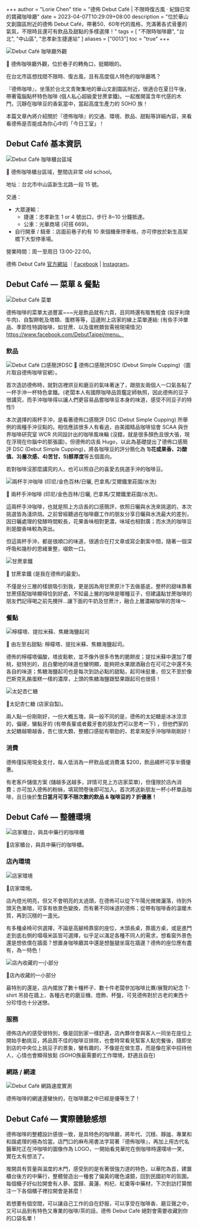 +++
author = "Lorie Chen"
title = "德佈 Debut Café | 不限時復古風 · 紀錄日常的寶藏咖啡廳"
date = 2023-04-07T10:29:09+08:00
description = "位於華山文創園區附近的德佈 Debut Café，帶著50、60年代的風格，充滿著各式骨董的氣氛，不限時且還可有飲品及甜點的多樣選擇！"
tags = [
    "不限時咖啡廳",
    "台北",
    "中山區",
    "忠孝新生捷運站"
]
aliases = ["0013"]
toc = "true"
+++

<img src="1.jpg" alt="Debut Café 咖啡廳外觀" lazyload />

🔺 德佈咖啡廳外觀，位於巷子的轉角口，挺顯眼的。

在台北市區想找間不限時、復古風，且有高度個人特色的咖啡廳嗎？

『德佈咖啡』，坐落於台北文青聚集地的華山文創園區附近，很適合在夏日午後，帶著電腦點杯特色咖啡 (個人私心超級愛甘蔗拿鐵)。一起推開富含年代感的木門，沉靜在咖啡豆的香氣當中，當起高度生產力的 SOHO 族！

本篇文章內將介紹關於『德佈咖啡』的交通、環境、飲品、甜點等詳細內容，來看看德佈是否能成為你心中的「今日工室」！

## Debut Café 基本資訊

<img src="2.jpg" alt="Debut Café 咖啡櫃台區域" lazyload />

🔺 德佈咖啡櫃台區域，整間店非常 old school。

地址：台北市中山區新生北路一段 15 號。

交通：

- 大眾運輸：
    - 捷運：忠孝新生 1 or 4 號出口，步行 8~10 分鐘抵達。
    - 公車：光華商場 (可搭 669)。
- 自行開車 / 騎車：店面前巷子約有 10 來個機車停車格，亦可停放於新生高架橋下大型停車場。

營業時間：周一至周日 13:00-22:00。

德佈 Debut Café [官方網站](https://anddebut.com/)
｜[Facebook](https://www.facebook.com/DebutTaipei/) | [Instagram](https://www.instagram.com/debutcafe2008/)。

## Debut Café — 菜單 & 餐點

<img src="3.jpg" alt="Debut Café 菜單" lazyload />

德佈咖啡的菜單太過豐富~~~光是飲品就有六頁，且同時還有販售輕食 (匈牙利燉牛肉)、自製餅乾及塔類、蛋糕等等，這邊附上店家的線上菜單連結: (有些手沖單品、季節性特調咖啡，如甘蔗、以及蛋糕類皆需視現場情況) https://www.facebook.com/DebutTaipei/menu。

### 飲品

<img src="4.jpg" alt="Debut Café 口感簡評DSC" lazyload />
🔺 德佈口感簡評DSC (Debut Simple Cupping)（圖片取自德佈咖啡官網）。

首次造訪德佈時，就對店裡烘豆和磨豆的氣味著迷了，跟朋友兩個人一口氣各點了一杯手沖一杯特色拿鐵。(老闆本人有國際咖啡品質鑑定師執照，因此德佈的豆子很講究，而手沖咖啡得以讓人們更容易品嘗咖啡豆本身的味道，感受不同豆子的特性!)

本次選擇的兩杯手沖，是看著德佈口感簡評 DSC (Debut Simple Cupping) 所舉例的兩種手沖豆點的。相信應該很多人有看過，由美國精品咖啡協會 SCAA 與世界咖啡研究室 WCR 共同設計出的咖啡風味輪 (沒錯，就是很多顏色且很大張，現在浮現在你腦中的那張圖)，但德佈的店長 Hugo，以此為基礎提出了德佈口感簡評 DSC (Debut Simple Cupping)，將各咖啡豆的評分簡化為 **1)花或果香、2)酸值、3)層次感、4)苦甘、5)醇厚度**等五個面向。

若對咖啡沒那麼講究的人，也可以照自己的喜愛去挑選手沖的咖啡豆。

<img src="5.jpg" alt="兩杯手沖咖啡 (印尼/金色百林/日曬, 巴拿馬/艾爾鐵里莊園/水洗)" lazyload />

🔺 兩杯手沖咖啡 (印尼/金色百林/日曬, 巴拿馬/艾爾鐵里莊園/水洗)。

這兩杯手沖咖啡，也就是照上方店長的口感簡評，依照日曬與水洗來挑選的，本次挑選皆為淺烘焙。之前曾經聽過在咖啡廳工作的朋友分享日曬與水洗最大的差別，因日曬處理的發酵時間較長，花果香味相對更濃，味域也相對廣；而水洗的咖啡豆則是酸香味較為突出。

但這兩杯手沖，都是很順口的味道，很適合在打文章或寫企劃案中間，隨著一個深呼吸和幾秒的思緒重整，啜飲一口。

<img src="6.jpg" alt="甘蔗拿鐵" lazyload />

🔺 甘蔗拿鐵 (是我在德佈的最愛)。

不僅是分三層的樣貌吸引到我，更是因為用甘蔗原汁下去做基底，整杯的甜味靠著甘蔗搭配咖啡顯得恰到好處，不知最上層的咖啡是哪種豆子，但建議點甘蔗咖啡的朋友們記得喝之前先攪拌...讓下面的牛奶及甘蔗汁，融合上層濃縮咖啡的苦味～

### 餐點

<img src="7.jpg" alt="檸檬塔、提拉米蘇、焦糖海鹽起司" lazyload />

🔺 由左至右甜點: 檸檬塔、提拉米蘇、焦糖海鹽起司。

德佈的檸檬塔偏酸，塔皮鬆軟，並不像外很多市售的脆餅皮；提拉米蘇中還加了櫻桃，挺特別的，且白蘭地的味道也蠻明顯，能夠把水果跟酒融合在可可之中還不失各自的味道；焦糖海鹽起司也是每次到訪必點的甜點，起司味挺重，但又不至於像巴斯克乳酪蛋糕一樣的濃厚，上頭的焦糖海鹽跟堅果跟起司也很搭！

<img src="8.jpg" alt="太妃杏仁糖" lazyload />

🔺太妃杏仁糖 (店家自製)。

兩人點一份剛剛好，一份大概五塊，與一般不同的是，德佈的太妃糖是冰冰涼涼的，偏硬，蠻黏牙的 (有帶長輩或者戴牙套的朋友們可以思考一下) ，但他們家的太妃糖越嚼越香，杏仁很大顆，整體口感挺有嚼勁的，若拿來配手沖咖啡剛剛好！

### 消費

德佈僅採用現金支付，每人低消為一杯飲品或消費滿 $200，飲品續杯可享半價優惠。

有老客戶儲值方案 (儲越多送越多，詳情可見上方店家菜單)，但僅限於店內消費；亦可加入德佈的粉絲，填寫問卷後即可加入，首次將送新朋友一杯小杯單品咖啡，且日後於**生日當月可享不限次數的飲品 & 咖啡豆的 7 折優惠！**

## Debut Café — 整體環境

<img src="9.jpg" alt="店家櫃台，與具中藥行的咖啡櫃" lazyload />

🔺店家櫃台，與具中藥行的咖啡櫃。

### 店內環境

<img src="10.jpg" alt="店家環境" lazyload />

🔺店家環境。

店內燈光明亮，但又不會明亮的太過頭，在德佈可以從下午陽光微微灑落，待到外頭天色漸暗，可享有依景色變換，而有著不同味道的德佈；從帶有咖啡香的溫暖木質，再到沉穩的一盞光。

有多種桌椅可供選擇，不論是高腳椅靠窗的座位，木頭長桌，靠牆方桌，或是進門走到底右側的塌塌米區皆可選擇，似乎足以滿足各種不同人的需求，想看窗外景色還是想依偎在牆面？想置身咖啡廳其中還是想盤腿坐窩在牆邊？德佈的座位應有盡有，為一特色！

<img src="11.jpg" alt="店內收藏的一小部分" lazyload />

🔺店內收藏的一小部分

最特別的還是，店內擺放了數十種杯子、數十件老闆參加咖啡比賽/展覽的紀念 T-shirt 吊掛在牆上、各種古老的磨豆機、燈飾、杯盤，可見德佈對於古老的東西十分珍惜也十分迷戀。

### 服務

德佈店內的感受很特別，像是回到家一樣舒適，店內夥伴會與客人一同坐在座位上開始手動挑豆，將品質不佳的咖啡豆排除，也會時常看見幫客人點完餐後，隨即坐到店的中央位上挑豆子的景象，蠻有趣的，不像是在做生意，而是像在家中招待他人，心情也會顯得放鬆 (SOHO族最需要的工作環境，舒適且自在)

### 網路 / 網速

<img src="12.png" alt="Debut Café 網路速度實測" lazyload />

德佈咖啡的網速還蠻快的，在咖啡廳之中已經是優等生了！

## Debut Café — 實際體驗感想

德佈咖啡的整體設計感很一致，是具特色的咖啡廳，將年代、沉穩、靜謐、專業和和諧處理的極為恰當。店門口的麻布用書法字寫著『德佈咖啡』，再加上用古代名醫華陀正在沖咖啡的圖像作為 LOGO，一開始看見華陀在倒咖啡時還噗哧一笑，實在太有想法了。

推開具有質量與溫度的木門，感受到的是有著很強力道的特色，以華陀為首，建置櫃台後方的中藥行，整體營造出一種套了偏黃的暖色濾鏡，回到民國初年的氛圍。每個櫃子好似拉開會有人蔘、當歸、黃蓮、枸杞、紅棗等中藥材，下次到訪打算關注一下各個櫃子裡拉開會是甚麼！

若想要有個空間，可以讓自己工作的自在舒服，可以享受在咖啡香、磨豆聲之中，又可以品到有特色又專業的咖啡/茶的話，德佈 Debut Café 絕對會需要收藏到你的口袋名單！